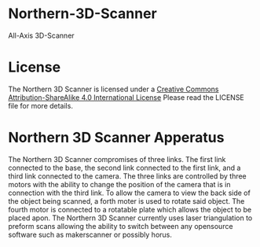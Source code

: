 # Northern-3D-Scanner
All-Axis 3D-Scanner

# License
The Northern 3D Scanner is licensed under a [Creative Commons Attribution-ShareAlike 4.0 International License](http://creativecommons.org/licenses/by-sa/4.0/)
Please read the LICENSE file for more details.

# Northern 3D Scanner Apperatus
The Northern 3D Scanner compromises of three links. The first link connected to the base, the second link connected to the first link, and a third link connected to the camera. The three links are controlled by three motors with the ability to change the position of the camera that is in connection with the third link. To allow the camera to view the back side of the object being scanned, a forth moter is used to rotate said object. The fourth motor is connected to a rotatable plate which allows the object to be placed apon. The Northern 3D Scanner currently uses laser triangulation to preform scans allowing the ability to switch between any opensource software such as makerscanner or possibly horus. 
